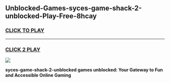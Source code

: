 
## Unblocked-Games-syces-game-shack-2-unblocked-Play-Free-8hcay
<h3>
<a href="https://premium76.site?title=syces-game-shack-2-unblocked&ref=22A">CLICK TO PLAY</a></h3>
<hr>

<h3>
<a href="https://premium76.site?title=syces-game-shack-2-unblocked&ref=22A">CLICK 2 PLAY</a>
  
</h3>

<a href="https://premium76.site?title=syces-game-shack-2-unblocked&ref=22A"><img src="https://clearcache.store/games.png"></a>


**syces-game-shack-2-unblocked games unblocked: Your Gateway to Fun and Accessible Online Gaming**
